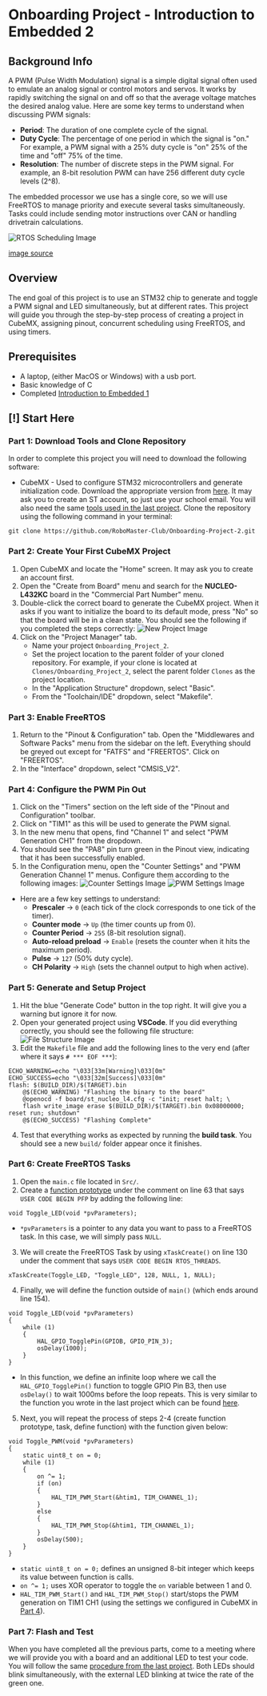 # Onboarding Project - Introduction to Embedded 2

## Background Info

A PWM (Pulse Width Modulation) signal is a simple digital signal often used to emulate an analog signal or control motors and servos. It works by rapidly switching the signal on and off so that the average voltage matches the desired analog value. Here are some key terms to understand when discussing PWM signals:

- **Period**: The duration of one complete cycle of the signal.
- **Duty Cycle**: The percentage of one period in which the signal is "on." For example, a PWM signal with a 25% duty cycle is "on" 25% of the time and "off" 75% of the time.
- **Resolution**: The number of discrete steps in the PWM signal. For example, an 8-bit resolution PWM can have 256 different duty cycle levels (2^8).

The embedded processor we use has a single core, so we will use FreeRTOS to manage priority and execute several tasks simultaneously. Tasks could include sending motor instructions over CAN or handling drivetrain calculations.

![RTOS Scheduling Image](https://open4tech.com/wp-content/uploads/2019/11/preemptive_scheduling.jpg)

[image source](https://open4tech.com/rtos-scheduling-algorithms/)

## Overview

The end goal of this project is to use an STM32 chip to generate and toggle a PWM signal and LED simultaneously, but at different rates. This project will guide you through the step-by-step process of creating a project in CubeMX, assigning pinout, concurrent scheduling using FreeRTOS, and using timers.

## Prerequisites

- A laptop, (either MacOS or Windows) with a usb port.
- Basic knowledge of C
- Completed [Introduction to Embedded 1](https://github.com/RoboMaster-Club/Onboarding-Project-1)

## [!] Start Here

### Part 1: Download Tools and Clone Repository

In order to complete this project you will need to download the following software:

- CubeMX - Used to configure STM32 microcontrollers and generate initialization code. Download the appropriate version from [here](https://www.st.com/en/development-tools/stm32cubemx.html#st-get-software). It may ask you to create an ST account, so just use your school email.
  You will also need the same [tools used in the last project](https://github.com/RoboMaster-Club/Onboarding-Project-1?tab=readme-ov-file#part-1-download-tools).
  Clone the repository using the following command in your terminal:

```
git clone https://github.com/RoboMaster-Club/Onboarding-Project-2.git
```

### Part 2: Create Your First CubeMX Project

1. Open CubeMX and locate the "Home" screen. It may ask you to create an account first.
2. Open the "Create from Board" menu and search for the **NUCLEO-L432KC** board in the "Commercial Part Number" menu.
3. Double-click the correct board to generate the CubeMX project. When it asks if you want to initialize the board to its default mode, press "No" so that the board will be in a clean state. You should see the following if you completed the steps correctly:
   ![New Project Image](/images/New_Project.png)
4. Click on the "Project Manager" tab.
   - Name your project `Onboarding_Project_2`.
   - Set the project location to the parent folder of your cloned repository. For example, if your clone is located at `Clones/Onboarding_Project_2`, select the parent folder `Clones` as the project location.
   - In the "Application Structure" dropdown, select "Basic".
   - From the "Toolchain/IDE" dropdown, select "Makefile".

### Part 3: Enable FreeRTOS

1. Return to the "Pinout & Configuration" tab. Open the "Middlewares and Software Packs" menu from the sidebar on the left. Everything should be greyed out except for "FATFS" and "FREERTOS". Click on "FREERTOS".
2. In the "Interface" dropdown, select "CMSIS_V2".

### Part 4: Configure the PWM Pin Out

1. Click on the "Timers" section on the left side of the "Pinout and Configuration" toolbar.
2. Click on "TIM1" as this will be used to generate the PWM signal.
3. In the new menu that opens, find "Channel 1" and select "PWM Generation CH1" from the dropdown.
4. You should see the "PA8" pin turn green in the Pinout view, indicating that it has been successfully enabled.
5. In the Configuration menu, open the "Counter Settings" and "PWM Generation Channel 1" menus. Configure them according to the following images:
   ![Counter Settings Image](/images/Counter_Settings.png)
   ![PWM Settings Image](/images/PWM_Settings.png)

- Here are a few key settings to understand:
  - **Prescaler** -> `0` (each tick of the clock corresponds to one tick of the timer).
  - **Counter mode** -> `Up` (the timer counts up from 0).
  - **Counter Period** -> `255` (8-bit resolution signal).
  - **Auto-reload preload** -> `Enable` (resets the counter when it hits the maximum period).
  - **Pulse** -> `127` (50% duty cycle).
  - **CH Polarity** -> `High` (sets the channel output to high when active).

### Part 5: Generate and Setup Project

1. Hit the blue "Generate Code" button in the top right. It will give you a warning but ignore it for now.
2. Open your generated project using **VSCode**. If you did everything correctly, you should see the following file structure:
   ![File Structure Image](/images/File_Structure.png)
3. Edit the `Makefile` file and add the following lines to the very end (after where it says `# *** EOF ***`):

```
ECHO_WARNING=echo "\033[33m[Warning]\033[0m"
ECHO_SUCCESS=echo "\033[32m[Success]\033[0m"
flash: $(BUILD_DIR)/$(TARGET).bin
	@$(ECHO_WARNING) "Flashing the binary to the board"
	@openocd -f board/st_nucleo_l4.cfg -c "init; reset halt; \
	flash write_image erase $(BUILD_DIR)/$(TARGET).bin 0x08000000; reset run; shutdown"
	@$(ECHO_SUCCESS) "Flashing Complete"
```

4. Test that everything works as expected by running the **build task**. You should see a new `build/` folder appear once it finishes.

### Part 6: Create FreeRTOS Tasks

1. Open the `main.c` file located in `Src/`.
2. Create a [function prototype](https://www.geeksforgeeks.org/function-prototype-in-c/) under the comment on line 63 that says `USER CODE BEGIN PFP` by adding the following line:

```
void Toggle_LED(void *pvParameters);
```

- `*pvParameters` is a pointer to any data you want to pass to a FreeRTOS task. In this case, we will simply pass `NULL`.

3. We will create the FreeRTOS Task by using `xTaskCreate()` on line 130 under the comment that says `USER CODE BEGIN RTOS_THREADS`.

```
xTaskCreate(Toggle_LED, "Toggle_LED", 128, NULL, 1, NULL);
```

4. Finally, we will define the function outside of `main()` (which ends around line 154).

```
void Toggle_LED(void *pvParameters)
{
	while (1)
	{
		HAL_GPIO_TogglePin(GPIOB, GPIO_PIN_3);
		osDelay(1000);
	}
}
```

- In this function, we define an infinite loop where we call the `HAL_GPIO_TogglePin()` function to toggle GPIO Pin B3, then use `osDelay()` to wait 1000ms before the loop repeats. This is very similar to the function you wrote in the last project which can be found [here](https://github.com/RoboMaster-Club/Onboarding-Project-1?tab=readme-ov-file#part-3-your-first-function).

5. Next, you will repeat the process of steps 2-4 (create function prototype, task, define function) with the function given below:

```
void Toggle_PWM(void *pvParameters)
{
	static uint8_t on = 0;
	while (1)
	{
		on ^= 1;
		if (on)
		{
			HAL_TIM_PWM_Start(&htim1, TIM_CHANNEL_1);
		}
		else
		{
			HAL_TIM_PWM_Stop(&htim1, TIM_CHANNEL_1);
		}
		osDelay(500);
	}
}
```

- `static uint8_t on = 0;` defines an unsigned 8-bit integer which keeps its value between function is calls.
- `on ^= 1;` uses XOR operator to toggle the `on` variable between 1 and 0.
- `HAL_TIM_PWM_Start()` and `HAL_TIM_PWM_Stop()` start/stops the PWM generation on TIM1 CH1 (using the settings we configured in CubeMX in [Part 4](https://github.com/RoboMaster-Club/Onboarding-Project-2?tab=readme-ov-file#part-4-configure-the-pwm-pin-out)).

### Part 7: Flash and Test

When you have completed all the previous parts, come to a meeting where we will provide you with a board and an additional LED to test your code. You will follow the same [procedure from the last project](https://github.com/RoboMaster-Club/Onboarding-Project-1?tab=readme-ov-file#part-5-flash-the-code). Both LEDs should blink simultaneously, with the external LED blinking at twice the rate of the green one.
